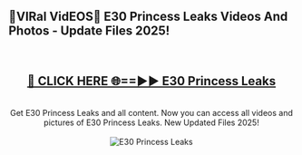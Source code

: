 <h2>🔴VIRal VidEOS🔴 E30 Princess Leaks Videos And Photos - Update Files 2025!</h2>
<br>
<div align="center">
<h2><a href="https://virallinks.top/odZfE0" rel="nofollow">🔴 CLICK HERE 🌐==►► E30 Princess Leaks</a></h2>
<br>
Get E30 Princess Leaks and all content. Now you can access all videos and pictures of E30 Princess Leaks. New Updated Files 2025!
<br>
<br>
<a href="https://virallinks.top/odZfE0" rel="nofollow" data-target="animated-image.originalLink"><img src="https://i.imgur.com/dJHk4Zq.gif)" alt="E30 Princess Leaks" style="max-width: 100%; display: inline-block;" data-target="animated-image.originalImage"></a>
</div>
<br>
